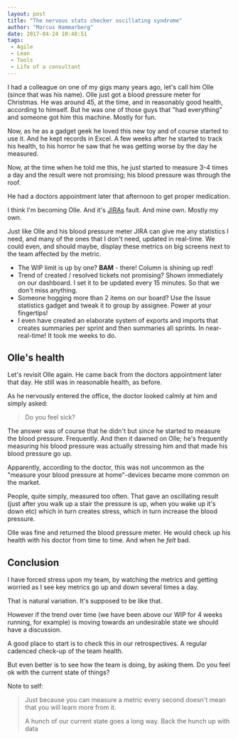 ```yaml
---
layout: post
title: "The nervous stats checker oscillating syndrome"
author: "Marcus Hammarberg"
date: 2017-04-24 10:48:51
tags:
 - Agile
 - Lean
 - Tools
 - Life of a consultant
---
```


I had a colleague on one of my gigs many years ago, let's call him Olle (since that was his name). Olle just got a blood pressure meter for Christmas. He was around 45, at the time, and in reasonably good health, according to himself. But he was one of those guys that "had everything" and someone got him this machine. Mostly for fun.

Now, as he as a gadget geek he loved this new toy and of course started to use it. And he kept records in Excel. A few weeks after he started to track his health, to his horror he saw that he was getting worse by the day he measured.

Now, at the time when he told me this, he just started to measure 3-4 times a day and the result were not promising; his blood pressure was through the roof.

He had a doctors appointment later that afternoon to get proper medication.

I think I'm becoming Olle. And it's [JIRAs](https://www.atlassian.com/software/jira) fault. And mine own. Mostly my own.

<!-- excerpt-end -->

Just like Olle and his blood pressure meter JIRA can give me any statistics I need, and many of the ones that I don't need, updated in real-time. We could even, and should maybe, display these metrics on big screens next to the team affected by the metric.

* The WIP limit is up by one? **BAM** - there! Column is shining up red!
* Trend of created / resolved tickets not promising? Shown immediately on our dashboard. I set it to be updated every 15 minutes. So that we don't miss anything.
* Someone hogging more than 2 items on our board? Use the Issue statistics gadget and tweak it to group by assignee. Power at your fingertips!
* I even have created an elaborate system of exports and imports that creates summaries per sprint and then summaries all sprints. In near-real-time! It took me weeks to do.

## Olle's health

Let's revisit Olle again. He came back from the doctors appointment later that day. He still was in reasonable health, as before.

As he nervously entered the office, the doctor looked calmly at him and simply asked:

> Do you feel sick?

The answer was of course that he didn't but since he started to measure the blood pressure. Frequently. And then it dawned on Olle; he's frequently measuring his blood pressure was actually stressing him and that made his blood pressure go up.

Apparently, according to the doctor, this was not uncommon as the "measure your blood pressure at home"-devices became more common on the market.

People, quite simply, measured too often. That gave an oscillating result (just after you walk up a stair the pressure is up, when you wake up it's down etc) which in turn creates stress, which in turn increase the blood pressure.

Olle was fine and returned the blood pressure meter. He would check up his health with his doctor from time to time. And when he *felt* bad.

## Conclusion

I have forced stress upon my team, by watching the metrics and getting worried as I see key metrics go up and down several times a day.

That is natural variation. It's supposed to be like that.

However if the trend over time (we have been above our WIP for 4 weeks running, for example) is moving towards an undesirable state we should have a discussion.

A good place to start is to check this in our retrospectives. A regular cadenced check-up of the team health.

But even better is to see how the team is doing, by asking them. Do you feel ok with the current state of things?

Note to self:

> Just because you can measure a metric every second doesn't mean that you will learn more from it.
>
> A hunch of our current state goes a long way. Back the hunch up with data
